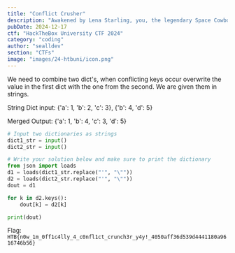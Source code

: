 ```yaml
---
title: "Conflict Crusher"
description: "Awakened by Lena Starling, you, the legendary Space Cowboy, must assist the Minutemen in their fight against the Frontier Board. Their intercepted data streams hold vital intelligence but are riddled with conflicting keys. Use your skills to resolve these conflicts and unify the data to aid the resistance!"
pubDate: 2024-12-17
ctf: "HackTheBox University CTF 2024"
category: "coding"
author: "sealldev"
section: "CTFs"
image: "images/24-htbuni/icon.png"
---
```




We need to combine two dict's, when conflicting keys occur overwrite the value in the first dict with the one from the second. We are given them in strings.

String Dict input: {'a': 1, 'b': 2, 'c': 3}, {'b': 4, 'd': 5}

Merged Output: {'a': 1, 'b': 4, 'c': 3, 'd': 5} 

```python
# Input two dictionaries as strings
dict1_str = input()
dict2_str = input()

# Write your solution below and make sure to print the dictionary
from json import loads
d1 = loads(dict1_str.replace("'", "\""))
d2 = loads(dict2_str.replace("'", "\""))
dout = d1

for k in d2.keys():
    dout[k] = d2[k]

print(dout)
```

Flag: `HTB{n0w_1m_0ff1c4lly_4_c0nfl1ct_crunch3r_y4y!_4050aff36d539d4441180a9616746b56}`
